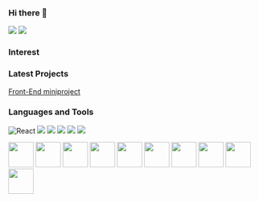 ### Hi there 👋

<!--
**KIMBJ1/KIMBJ1** is a ✨ _special_ ✨ repository because its `README.md` (this file) appears on your GitHub profile.

Here are some ideas to get you started:

- 🔭 I’m currently working on ...
- 🌱 I’m currently learning ...
- 👯 I’m looking to collaborate on ...
- 🤔 I’m looking for help with ...
- 💬 Ask me about ...
- 📫 How to reach me: ...
- 😄 Pronouns: ...
- ⚡ Fun fact: ...
-->


<!-- status bar -->
  <img src="https://github-readme-stats.vercel.app/api?username=KIMBJ1&layout=compact&show_icons=true&theme=vue&hide_border=true" />
  <img src="https://github-readme-stats.vercel.app/api/top-langs/?username=KIMBJ1&layout=compact&theme=vue&hide_border=true" />
  
### Interest

### Latest Projects
[Front-End miniproject](https://github.com/KIMBJ1/boot_miniProject3)

### Languages and Tools

<p>
<img alt="React" src="https://img.shields.io/badge/-React-45b8d8?style=flat-square&logo=react&logoColor=white" />
<img src="https://img.shields.io/badge/HTML5-E34F26?&style=flat-square&logo=html5&logoColor=white"/> 
<img src="https://img.shields.io/badge/CSS3-1572B6?style=flat-square&logo=css3&logoColor=white" /> 
<img src="https://img.shields.io/badge/JavaScript-323330?style=flat-square&logo=javascript&logoColor=F7DF1E" />
<img src="https://img.shields.io/badge/Python-3766AB?style=flat-square&logo=Python&logoColor=white"/> 
<img src="https://img.shields.io/badge/Flask-000000?style=flat-square&logo=flask&logoColor=white"/>
</p>



<p>
<img src="https://cdn.jsdelivr.net/gh/devicons/devicon/icons/html5/html5-original-wordmark.svg" width="50" height="50"/>
<img src="https://cdn.jsdelivr.net/gh/devicons/devicon/icons/css3/css3-original-wordmark.svg" width="50" height="50"/>
<img src="https://cdn.jsdelivr.net/gh/devicons/devicon/icons/javascript/javascript-original.svg" width="50" height="50"/>
<img src="https://cdn.jsdelivr.net/gh/devicons/devicon/icons/react/react-original-wordmark.svg" width="50" height="50"/>
<img src="https://cdn.jsdelivr.net/gh/devicons/devicon/icons/jest/jest-plain.svg" width="50" height="50"/>
<img src="https://cdn.jsdelivr.net/gh/devicons/devicon/icons/python/python-original-wordmark.svg" width="50" height="50"/>
<img src="https://cdn.jsdelivr.net/gh/devicons/devicon/icons/flask/flask-original-wordmark.svg" width="50" height="50"/>
<img src="https://cdn.jsdelivr.net/gh/devicons/devicon/icons/java/java-original-wordmark.svg" width="50" height="50"/>
<img src="https://cdn.jsdelivr.net/gh/devicons/devicon/icons/spring/spring-original-wordmark.svg" width="50" height="50"/>
<img src="https://cdn.jsdelivr.net/gh/devicons/devicon/icons/vscode/vscode-original-wordmark.svg" width="50" height="50"/>
</p>
